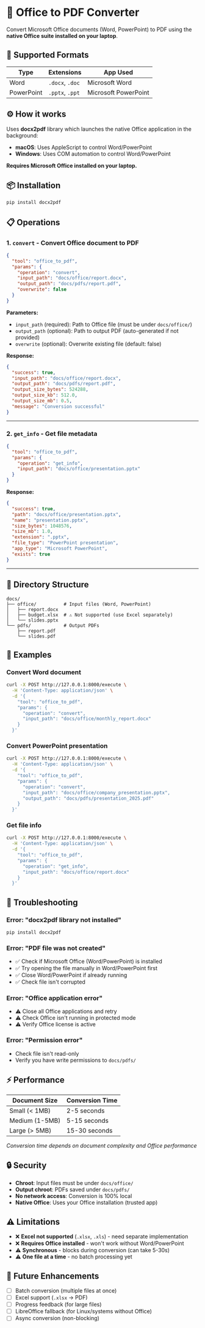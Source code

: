 # 📄 Office to PDF Converter

Convert Microsoft Office documents (Word, PowerPoint) to PDF using the **native Office suite installed on your laptop**.

## 🎯 Supported Formats

| Type | Extensions | App Used |
|------|-----------|----------|
| Word | `.docx`, `.doc` | Microsoft Word |
| PowerPoint | `.pptx`, `.ppt` | Microsoft PowerPoint |

## ⚙️ How it works

Uses **docx2pdf** library which launches the native Office application in the background:
- **macOS**: Uses AppleScript to control Word/PowerPoint
- **Windows**: Uses COM automation to control Word/PowerPoint

**Requires Microsoft Office installed on your laptop.**

## 📦 Installation

```bash
pip install docx2pdf
```

## 📋 Operations

### 1. `convert` - Convert Office document to PDF

```json
{
  "tool": "office_to_pdf",
  "params": {
    "operation": "convert",
    "input_path": "docs/office/report.docx",
    "output_path": "docs/pdfs/report.pdf",
    "overwrite": false
  }
}
```

**Parameters:**
- `input_path` (required): Path to Office file (must be under `docs/office/`)
- `output_path` (optional): Path to output PDF (auto-generated if not provided)
- `overwrite` (optional): Overwrite existing file (default: false)

**Response:**
```json
{
  "success": true,
  "input_path": "docs/office/report.docx",
  "output_path": "docs/pdfs/report.pdf",
  "output_size_bytes": 524288,
  "output_size_kb": 512.0,
  "output_size_mb": 0.5,
  "message": "Conversion successful"
}
```

---

### 2. `get_info` - Get file metadata

```json
{
  "tool": "office_to_pdf",
  "params": {
    "operation": "get_info",
    "input_path": "docs/office/presentation.pptx"
  }
}
```

**Response:**
```json
{
  "success": true,
  "path": "docs/office/presentation.pptx",
  "name": "presentation.pptx",
  "size_bytes": 1048576,
  "size_mb": 1.0,
  "extension": ".pptx",
  "file_type": "PowerPoint presentation",
  "app_type": "Microsoft PowerPoint",
  "exists": true
}
```

---

## 📁 Directory Structure

```
docs/
├── office/          # Input files (Word, PowerPoint)
│   ├── report.docx
│   ├── budget.xlsx  # ⚠️ Not supported (use Excel separately)
│   └── slides.pptx
└── pdfs/            # Output PDFs
    ├── report.pdf
    └── slides.pdf
```

## 🚀 Examples

### Convert Word document
```bash
curl -X POST http://127.0.0.1:8000/execute \
  -H 'Content-Type: application/json' \
  -d '{
    "tool": "office_to_pdf",
    "params": {
      "operation": "convert",
      "input_path": "docs/office/monthly_report.docx"
    }
  }'
```

### Convert PowerPoint presentation
```bash
curl -X POST http://127.0.0.1:8000/execute \
  -H 'Content-Type: application/json' \
  -d '{
    "tool": "office_to_pdf",
    "params": {
      "operation": "convert",
      "input_path": "docs/office/company_presentation.pptx",
      "output_path": "docs/pdfs/presentation_2025.pdf"
    }
  }'
```

### Get file info
```bash
curl -X POST http://127.0.0.1:8000/execute \
  -H 'Content-Type: application/json' \
  -d '{
    "tool": "office_to_pdf",
    "params": {
      "operation": "get_info",
      "input_path": "docs/office/report.docx"
    }
  }'
```

## 🔧 Troubleshooting

### Error: "docx2pdf library not installed"
```bash
pip install docx2pdf
```

### Error: "PDF file was not created"
- ✅ Check if Microsoft Office (Word/PowerPoint) is installed
- ✅ Try opening the file manually in Word/PowerPoint first
- ✅ Close Word/PowerPoint if already running
- ✅ Check file isn't corrupted

### Error: "Office application error"
- ⚠️ Close all Office applications and retry
- ⚠️ Check Office isn't running in protected mode
- ⚠️ Verify Office license is active

### Error: "Permission error"
- Check file isn't read-only
- Verify you have write permissions to `docs/pdfs/`

## ⚡ Performance

| Document Size | Conversion Time |
|---------------|-----------------|
| Small (< 1MB) | 2-5 seconds |
| Medium (1-5MB) | 5-15 seconds |
| Large (> 5MB) | 15-30 seconds |

*Conversion time depends on document complexity and Office performance*

## 🔒 Security

- **Chroot**: Input files must be under `docs/office/`
- **Output chroot**: PDFs saved under `docs/pdfs/`
- **No network access**: Conversion is 100% local
- **Native Office**: Uses your Office installation (trusted app)

## ⚠️ Limitations

- ❌ **Excel not supported** (`.xlsx`, `.xls`) - need separate implementation
- ❌ **Requires Office installed** - won't work without Word/PowerPoint
- ⚠️ **Synchronous** - blocks during conversion (can take 5-30s)
- ⚠️ **One file at a time** - no batch processing yet

## 🎯 Future Enhancements

- [ ] Batch conversion (multiple files at once)
- [ ] Excel support (`.xlsx` → PDF)
- [ ] Progress feedback (for large files)
- [ ] LibreOffice fallback (for Linux/systems without Office)
- [ ] Async conversion (non-blocking)
